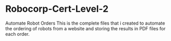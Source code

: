 # Robocorp-Cert-Level-2
Automate Robot Orders
This is the complete files that i created to automate the ordering of robots from a website and storing the results in PDF files for each order. 

